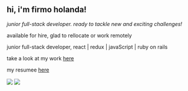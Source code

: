 <h2> hi, i'm firmo holanda!</h2>

<p><em> junior full-stack developer. ready to tackle new and exciting challenges! </em></p>
<p> available for hire, glad to rellocate or work remotely </p>
<p> junior full-stack developer, react | redux | javaScript | ruby on rails </p>
<p> take a look at my work <a href="">here</a></p>
<p> my resumee <a href="">here</a></p>

<div>
  <img align="center" src='https://github-readme-stats.vercel.app/api/top-langs/?username=firmoholanda&hide=html&layout=compact'>
  <img align="center" src='https://github-readme-stats.vercel.app/api?username=firmoholanda&hide=issues,contribs'>
</div>
